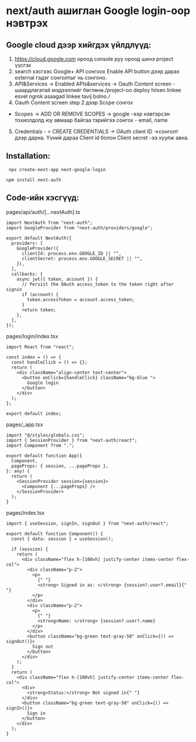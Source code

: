 # next/auth ашиглан Google login-оор нэвтрэх

## Google cloud  дээр хийгдэх үйлдлүүд: 
1. https://cloud.google.com ороод console руу ороод шинэ project үүсгэх
2. search хэсгээс Google+ API сонгоох Enable API button дээр дарах
 external гэдэг сонголтыг нь сонгоно.
3. API&Services -> Enabled APIs&services -> Oauth Content screen - шаардлагатай мэдээллийг бөглөнө./project-oo deploy hiisen linkee esvel ngrok asaagad linkee tavij bolno./
4. Oauth Content screen step 2 дээр Scope сонгох  
* Scopes -> ADD OR REMOVE SCOPES -> google -ээр нэвтэрсэн тохиолдолд юу авмаар байгаа тэрийгээ сонгох - email, name
5. Credentials - > CREATE CREDENTIALS -> OAuth client ID ->сонголт дээр дарна. Үүний дараа Client id болон Client secret -ээ хуулж авна.

## Installation:
```shell
 npx create-next-app next-google-login
 ```
 ```shell
 npm install next-auth
```

## Code-ийн хэсгүүд:

pages/api/auth/[...nextAuth].ts

```tsx
import NextAuth from "next-auth";
import GoogleProvider from "next-auth/providers/google";

export default NextAuth({
  providers: [
    GoogleProvider({
      clientId: process.env.GOOGLE_ID || "",
      clientSecret: process.env.GOOGLE_SECRET || "",
    }),
  ],
  callbacks: {
    async jwt({ token, account }) {
      // Persist the OAuth access_token to the token right after signin
      if (account) {
        token.accessToken = account.access_token;
      }
      return token;
    },
  },
});

```


pages/login/index.tsx
```tsx
import React from "react";

const index = () => {
  const handleClick = () => {};
  return (
    <div className="align-center text-center">
      <button onClick={handleClick} className="bg-blue ">
        Google login
      </button>
    </div>
  );
};

export default index;
```

pages/_app.tsx

```tsx
import "@/styles/globals.css";
import { SessionProvider } from "next-auth/react";
import Component from ".";

export default function App({
  Component,
  pageProps: { session, ...pageProps },
}: any) {
  return (
    <SessionProvider session={session}>
      <Component {...pageProps} />
    </SessionProvider>
  );
}
```


pages/index.tsx

```tsx
import { useSession, signIn, signOut } from "next-auth/react";

export default function Component() {
  const { data: session } = useSession();

  if (session) {
    return (
      <div className="flex h-[100vh] justify-center items-center flex-col">
        <div className="p-2">
          <p>
            {" "}
            <strong> Signed in as: </strong> {session?.user?.email}{" "}
          </p>
        </div>
        <div className="p-2">
          <p>
            {" "}
            <strong>Name: </strong> {session?.user?.name}
          </p>
        </div>
        <button className="bg-green text-gray-50" onClick={() => signOut()}>
          Sign out
        </button>
      </div>
    );
  }
  return (
    <div className="flex h-[100vh] justify-center items-center flex-col">
      <div>
        <strong>Status:</strong> Not signed in{" "}
      </div>
      <button className="bg-green text-gray-50" onClick={() => signIn()}>
        Sign in
      </button>
    </div>
  );
}
```









